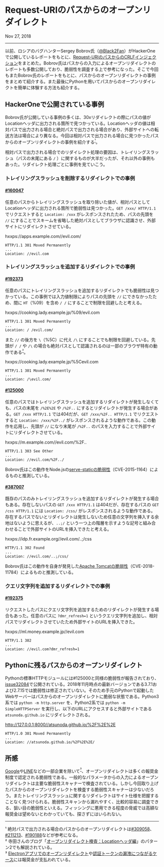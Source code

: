 # Request-URIのパスからのオープンリダイレクト

<p class="modest" align="left">Nov 27, 2018</p>

---

以前、ロシアのバグハンターSergey Bobrov氏（[@Black2Fan](https://twitter.com/Black2Fan)）がHackerOneで公開しているレポートをもとに、[Request-URIのパスからのCRLFインジェクション](/2018/crlfi_via_path_of_request-uri.md)をまとめた。Bobrov氏はパスからの入力によるオープンリダイレクトのレポートも多数公開しており、脆弱性を調査する上で参考になった。そこで今回もまたBobrov氏のレポートをもとに、パスからのオープンリダイレクトの事例をまとめて紹介する。また最後にPythonを用いてパスからのオープンリダイレクトを簡単に体験する方法も紹介する。

## HackerOneで公開されている事例

Bobrov氏が公開している事例の多くは、30xリダイレクトの際にパスの値がLocationヘッダに出力される箇所で見つかっている。Locationヘッダの値は相対パスで出力される場合と絶対パスで出力される場合があり、外部サイトへの転送方法は場合により異なる。今回は相対パスで出力される場合に見つかったパスからのオープンリダイレクトの事例を紹介する<sup id="f1">[¹](#fn1)</sup>。

相対パスで出力される場合でのリダイレクト処理の要因は、トレイリングスラッシュ（パスの末尾にある `/` ）に関するものが大半だったが、それ以外の事例もあった。リダイレクト処理ごとに事例を見ていこう。

### トレイリングスラッシュを削除するリダイレクトでの事例

#### [#160047](https://hackerone.com/reports/160047)

任意のパスからトレイリングスラッシュを取り除いた値が、相対パスとしてLocationヘッダに出力される箇所で脆弱性は見つかった。`GET /xxx/ HTTP/1.1` でリクエストすると `Location: /xxx` がレスポンスされたため、パスの先頭を `//` にすることでスキームを省略した絶対パスとしてブラウザに認識させ、外部サイトにリダイレクトさせている。

hxxps://apps.example.com//evil.com/

```http
HTTP/1.1 301 Moved Permanently
...
Location: //evil.com
```

### トレイリングスラッシュを追加するリダイレクトでの事例

#### [#192373](https://hackerone.com/reports/192373)

任意のパスにトレイリングスラッシュを追加するリダイレクトでも脆弱性は見つかっている。この事例では入力値制限によりパスの先頭を `//` にできなかったため、間に `HT`（%09）を含め `/ /` にすることで制限を回避したと考える。

hxxps://cooking.lady.example.jp/%09/evil.com

```http
HTTP/1.1 301 Moved Permanently
...
Location: / /evil.com/
```

また `//` の後方を `\`（%5C）に代え `/\` にすることでも制限を回避している。先頭が `/ /` や `/\` の場合も絶対パスとして認識されるのは一部のブラウザ特有の動作である<sup id="f2">[²](#fn2)</sup>。

hxxps://cooking.lady.example.jp/%5Cevil.com

```http
HTTP/1.1 301 Moved Permanently
...
Location: /\evil.com/
```

#### [#125000](https://hackerone.com/reports/125000)

任意のパスではトレイリングスラッシュを追加するリダイレクトが発生しなくても、パスの末尾を `/%2E%2E` や `/%2F..` にするとリダイレクトが発生する場合がある。`GET /xxx HTTP/1.1` では404だが、`GET /xxx/%2F.. HTTP/1.1` でリクエストすると `Location: /xxx/%2F../` がレスポンスされるような動作である。この動作を応用し、先頭が `//` になり末尾が `/%2F..` のパスを入力することで外部サイトにリダイレクトさせている。

hxxps://m.example.com//evil.com/%2F..

```http
HTTP/1.1 303 See Other
...
Location: //evil.com/%2F../
```

Bobrov氏はこの動作をNode.jsの[serve-staticの脆弱性](https://github.com/expressjs/serve-static/issues/26)（CVE-2015-1164）によるものと推測している。

#### [#387007](https://hackerone.com/reports/387007)

既存のパスのみトレイリングスラッシュを追加するリダイレクトが発生する場合もある。存在しないパスの `GET /xxx HTTP/1.1` は404だが、存在するパスの `GET /css HTTP/1.1` には `Location: /css/` がレスポンスされるような動作である。存在するパスでないとリダイレクトは発生しないため任意の文字列を挿入する余地はないように思えるが、`..;/` という一つ上の階層を示すような記号と組み合わせることで外部サイトのURLを挿入できたと考える。

hxxps://idp.fr.example.org//evil.com/..;/css

```http
HTTP/1.1 302 Found
...
Location: //evil.com/..;/css/
```

Bobrov氏はこの動作を自身が発見した[Apache Tomcatの脆弱性](https://tomcat.apache.org/security-9.html#Fixed_in_Apache_Tomcat_9.0.12)（CVE-2018-11784）によるものと推測している。

### クエリ文字列を追加するリダイレクトでの事例

#### [#192375](https://hackerone.com/reports/192375)

リクエストしたパスにクエリ文字列を追加するためのリダイレクトが発生する場合もあった。任意のパスに `?dmr_refresh=1` というクエリ文字列を追加し、相対パスでリダイレクトさせていたため外部サイトのURLを挿入できた。

hxxps://ml.money.example.jp//evil.com

```http
HTTP/1.1 302
...
Location: //evil.com?dmr_refresh=1
```

## Pythonに残るパスからのオープンリダイレクト

Pythonの標準HTTPモジュールには#125000と同様の脆弱性が報告されており、[issue32084](https://bugs.python.org/issue32084)で公開されている。2018年11月時点の最新バージョンである3.7.1および2.7.15では脆弱性は修正されていない。そのため手元のPythonで起動したWebサーバーはパスからのオープンリダイレクトに脆弱な状態である。Python3系では `python -m http.server` を、Python2系では `python -m SimpleHTTPServer` を実行し、以下のURLにアクセスすると外部サイトである `atsunoda.github.io` にリダイレクトされる。

http://127.0.0.1:8000//atsunoda.github.io/%2F%2E%2E

```http
HTTP/1.0 301 Moved Permanently
...
Location: //atsunoda.github.io/%2F%2E%2E/
```

## 所感

[Google](https://sites.google.com/site/bughunteruniversity/nonvuln/open-redirect)や[LINE](https://bugbounty.linecorp.com/ja/)などの一部企業を除いて<sup id="f3">[³](#fn3)</sup>、オープンリダイレクトは多くの報奨金制度で認定される脆弱性である。一般的なパラメータからの入力によるオープンリダイレクトは主要な脆弱性スキャナーで検査されている。しかし今回取り上げたパスからのオープンリダイレクトを検査する脆弱性スキャナーは少ないだろう。またトレイリングスラッシュに関するリダイレクトはサイト仕様を把握することなく見つけられる。脆弱性スキャンから漏れやすく、比較的容易に調査できる、狙い目の脆弱性といえる。フィッシングに悪用できる程度の脅威では高額な報奨金は望めないとわかっていても、探さずにはいられない。

---

¹ 絶対パスで出力される場合のパスからのオープンリダイレクトは[\#309058](https://hackerone.com/reports/309058)、[\#211213](https://hackerone.com/reports/211213)、[\#190188](https://hackerone.com/reports/190188)などが参考になる。  
² 寺田さんのブログ「[オープンリダイレクト検査：Locationヘッダ編](http://d.hatena.ne.jp/teracc/20110212)」のパターン2でも解説されている。  
³ [Electronアプリでのオープンリダイレクト](https://blog.bentkowski.info/2018/07/vulnerability-in-hangouts-chat-aka-how.html)や[認証トークンの漏洩につながるケース](https://www.slideshare.net/linecorp/line-security-bug-bounty-program-97008237/28)には報奨金が支払われている。

